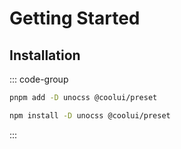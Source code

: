 # Getting Started

## Installation

::: code-group

```bash pnpm
pnpm add -D unocss @coolui/preset
```

```bash npm
npm install -D unocss @coolui/preset
```

:::
